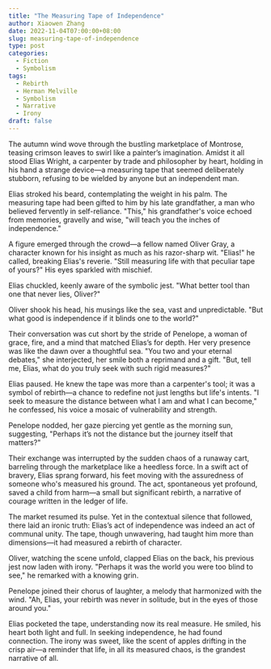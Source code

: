 ```yaml
---
title: "The Measuring Tape of Independence"
author: Xiaowen Zhang
date: 2022-11-04T07:00:00+08:00
slug: measuring-tape-of-independence
type: post
categories:
  - Fiction
  - Symbolism
tags:
  - Rebirth
  - Herman Melville
  - Symbolism
  - Narrative
  - Irony
draft: false
---
```


The autumn wind wove through the bustling marketplace of Montrose, teasing crimson leaves to swirl like a painter’s imagination. Amidst it all stood Elias Wright, a carpenter by trade and philosopher by heart, holding in his hand a strange device—a measuring tape that seemed deliberately stubborn, refusing to be wielded by anyone but an independent man. 

Elias stroked his beard, contemplating the weight in his palm. The measuring tape had been gifted to him by his late grandfather, a man who believed fervently in self-reliance. "This," his grandfather's voice echoed from memories, gravelly and wise, "will teach you the inches of independence."

A figure emerged through the crowd—a fellow named Oliver Gray, a character known for his insight as much as his razor-sharp wit. "Elias!" he called, breaking Elias's reverie. "Still measuring life with that peculiar tape of yours?" His eyes sparkled with mischief.

Elias chuckled, keenly aware of the symbolic jest. "What better tool than one that never lies, Oliver?"

Oliver shook his head, his musings like the sea, vast and unpredictable. "But what good is independence if it blinds one to the world?"

Their conversation was cut short by the stride of Penelope, a woman of grace, fire, and a mind that matched Elias’s for depth. Her very presence was like the dawn over a thoughtful sea. "You two and your eternal debates," she interjected, her smile both a reprimand and a gift. "But, tell me, Elias, what do you truly seek with such rigid measures?"

Elias paused. He knew the tape was more than a carpenter's tool; it was a symbol of rebirth—a chance to redefine not just lengths but life's intents. "I seek to measure the distance between what I am and what I can become," he confessed, his voice a mosaic of vulnerability and strength.

Penelope nodded, her gaze piercing yet gentle as the morning sun, suggesting, "Perhaps it’s not the distance but the journey itself that matters?"

Their exchange was interrupted by the sudden chaos of a runaway cart, barreling through the marketplace like a heedless force. In a swift act of bravery, Elias sprang forward, his feet moving with the assuredness of someone who's measured his ground. The act, spontaneous yet profound, saved a child from harm—a small but significant rebirth, a narrative of courage written in the ledger of life.

The market resumed its pulse. Yet in the contextual silence that followed, there laid an ironic truth: Elias’s act of independence was indeed an act of communal unity. The tape, though unwavering, had taught him more than dimensions—it had measured a rebirth of character.

Oliver, watching the scene unfold, clapped Elias on the back, his previous jest now laden with irony. "Perhaps it was the world you were too blind to see," he remarked with a knowing grin.

Penelope joined their chorus of laughter, a melody that harmonized with the wind. "Ah, Elias, your rebirth was never in solitude, but in the eyes of those around you."

Elias pocketed the tape, understanding now its real measure. He smiled, his heart both light and full. In seeking independence, he had found connection. The irony was sweet, like the scent of apples drifting in the crisp air—a reminder that life, in all its measured chaos, is the grandest narrative of all.